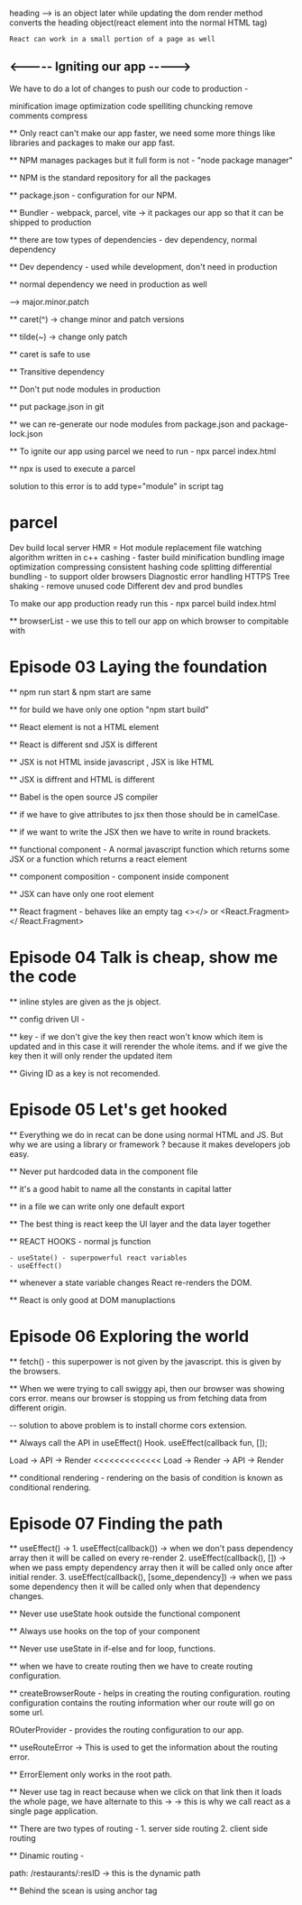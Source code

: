 heading --> is an object
    later while updating the dom render method converts the heading object(react element into the normal HTML tag)

    React can work in a small portion of a page as well

## <----- Igniting our app ----->
We have to do a lot of changes to push our code to production - 

minification
image optimization
code spelliting
chuncking
remove comments
compress  

** Only react can't make our app faster, we need some more things like libraries and packages to make our app fast.

** NPM manages packages but it full form is not - "node package manager"

** NPM is the standard repository for all the packages

** package.json - configuration for our NPM.

** Bundler - webpack, parcel, vite -> it packages our app so that it can be shipped to production

** there are tow types of dependencies - dev dependency, normal dependency

** Dev dependency - used while development, don't need in production

** normal dependency we need in production as well

--> major.minor.patch
 
** caret(^) -> change minor and patch versions

** tilde(~) -> change only patch

** caret is safe to use

** Transitive dependency 

** Don't put node modules in production

** put package.json in git

** we can re-generate our node modules from package.json and package-lock.json

** To ignite our app using parcel we need to run - npx parcel index.html

** npx is used to execute a parcel

<!--  Browser scripts cannot have imports or exports  -->
solution to this error is to add type="module" in script tag

# parcel
Dev build
local server
HMR = Hot module replacement
file watching algorithm written in c++
cashing - faster build 
minification
bundling
image optimization
compressing
consistent hashing
code splitting
differential bundling - to support older browsers
Diagnostic
error handling
HTTPS 
Tree shaking - remove unused code
Different dev and prod bundles

To make our app production ready run this - npx parcel build index.html

** browserList - we use this to tell our app on which browser to compitable with

# Episode 03 Laying the foundation

** npm run start & npm start are same

** for build we have only one option "npm start build"

** React element is not a HTML element

** React is different snd JSX is different

** JSX is not HTML inside javascript , JSX is like HTML

** JSX is diffrent and HTML is different

** Babel is the open source JS compiler

** if we have to give attributes to jsx then those should be in camelCase.

** if we want to write the JSX then we have to write in round brackets.

** functional component - A normal javascript function which returns some JSX
or a function which returns a react element

** component composition - component inside component 

** JSX can have only one root element

** React fragment - behaves like an empty tag <></> or <React.Fragment></ React.Fragment>

# Episode 04 Talk is cheap, show me the code

** inline styles are given as the js object.

** config driven UI - 

** key - if we don't give the key then react won't know which item is updated and in this case it will rerender the whole items. and if we give the key then it will only render the updated item

** Giving ID as a key is not recomended.

# Episode 05 Let's get hooked

** Everything we do in recat can be done using normal HTML and JS. But why we are using a library or framework ? because it makes developers job easy.

** Never put hardcoded data in the component file

** it's a good habit to name all the constants in capital latter

** in a file we can write only one default export

** The best thing is react keep the UI layer and the data layer together

** REACT HOOKS - normal js function

    - useState() - superpowerful react variables
    - useEffect()

** whenever a state variable changes React re-renders the DOM.

** React is only good at DOM manuplactions

# Episode 06 Exploring the world

** fetch() - this superpower is not given by the javascript. this is given by the browsers.

** When we were trying to call swiggy api, then our browser was showing cors error. means our browser is stopping us from fetching data from different origin.

-- solution to above problem is to install chorme cors extension.

** Always call the API in useEffect() Hook. useEffect(callback fun, []);

Load -> API -> Render <<<<<<<<<<<<< Load -> Render -> API -> Render

** conditional rendering - rendering on the basis of condition is known as conditional rendering.

# Episode 07 Finding the path

** useEffect() -> 
    1. useEffect(callback()) -> when we don't pass dependency array then it will be called on every re-render
    2. useEffect(callback(), []) -> when we pass empty dependency array then it will be called only once after initial render.
    3. useEffect(callback(), [some_dependency]) -> when we pass some dependency then it will be called only when that dependency changes.

** Never use useState hook outside the functional component

**  Always use hooks on the top of your component

** Never use useState in if-else and for loop, functions.

** when we have to create routing then we have to create routing configuration.

** createBrowserRoute - helps in creating the routing configuration. routing configuration contains the routing information wher our route will go on some url.

ROuterProvider - provides the routing configuration to our app.

** useRouteError -> This is used to get the information about the routing error.

** ErrorElement only works in the root path.

** Never use <a></a> tag in react because when we click on that link then it loads the whole page, we have alternate to this -> <Link to="/"></Link> -> this is why we call react as a single page application.

** There are two types of routing - 
    1. server side routing
    2. client side routing

** Dinamic routing - 

path: /restaurants/:resID -> this is the dynamic path

** Behind the scean <Link> is using anchor tag <a>